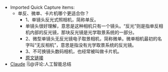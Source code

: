 - Imported Quick Capture items:
    - 单反、微单、卡片机哪个更适合你？ 
        - 1、单镜头反光式照相机，简称单反。
        - 单镜头很好理解，意思是这种相机只有一个镜头。“反光”则是指单反相机内部的反光镜，那块反光镜是光学取景系统的一部分。
        - 2、微型单镜头无反光镜电子取景相机，简称微单。微单相机最初的名字叫“无反相机”，意思是指没有光学取景系统的反光镜。
        - 3、不可换镜头数码相机，也经常被叫做卡片机。
        - [原文链接](https://zhuanlan.zhihu.com/p/81578854)
- [Claude](https://claude.ai/chats) 🗒@评论:人工智能总结
